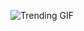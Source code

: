 
<!-- GIF_SECTION -->
![Trending GIF](https://media2.giphy.com/media/v1.Y2lkPThiYjIxNzcyNmg0YmpkeXRkM2Roamx3cXE3c3UxN2ZhMHo1aGUxdmFsMjFwc214NyZlcD12MV9naWZzX3NlYXJjaCZjdD1n/6Wnvo39hEt48TNQmWf/giphy.gif)
<!-- END_GIF_SECTION -->
